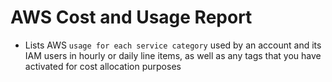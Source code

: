 # AWS Cost and Usage Report

- Lists AWS `usage for each service category` used by an account and its IAM users in hourly or daily line items, as well as any tags that you have activated for cost allocation purposes
